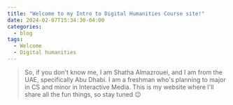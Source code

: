 ```yaml
---
title: "Welcome to my Intro to Digital Humanities Course site!"
date: 2024-02-07T15:34:30-04:00
categories:
  - blog
tags:
  - Welcome
  - Digital humanities
---
```

> So, if you don't know me, I am Shatha Almazrouei, and I am from the UAE, specifically Abu Dhabi. I am a freshman who's planning to major in CS and minor in Interactive Media. This is my website where I'll share all the fun things, so stay tuned :wink:
